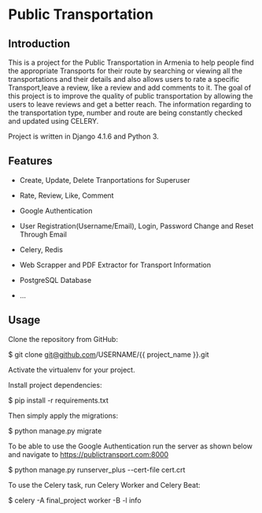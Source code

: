# Public Transportation 

## Introduction

  This is a project for the Public Transportation in Armenia to help people find the appropriate Transports for their route by searching or viewing all the transportations and their details and also allows users to rate a specific Transport,leave a review, like a review and add comments to it. The goal of this project is to improve the quality of public transportation by allowing the users to leave reviews and get a better reach.
  The information regarding to the transportation type, number and route are being constantly checked and updated using CELERY.
  
 Project is written in Django 4.1.6 and Python 3.


## Features

* Create, Update, Delete Tranportations for Superuser

* Rate, Review, Like, Comment

* Google Authentication

* User Registration(Username/Email), Login, 
  Password Change and Reset Through Email

* Celery, Redis

* Web Scrapper and PDF Extractor for Transport Information

* PostgreSQL Database

* ...


## Usage

Clone the repository from GitHub:

$ git clone git@github.com/USERNAME/{{ project_name }}.git

Activate the virtualenv for your project.

Install project dependencies:

$ pip install -r requirements.txt

Then simply apply the migrations:

$ python manage.py migrate

To be able to use the Google Authentication run the server as shown below and navigate to https://publictransport.com:8000

$ python manage.py runserver_plus --cert-file cert.crt

To use the Celery task, run Celery Worker and Celery Beat:

$ celery -A final_project worker -B -l info







